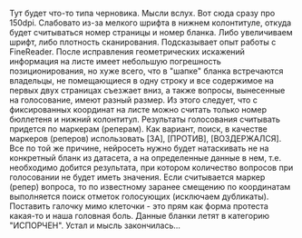 Тут будет что-то типа черновика. Мысли вслух.
Вот сюда сразу про 150dpi. Слабовато из-за мелкого шрифта в нижнем колонтитуле, откуда будет считываться номер страницы и номер бланка. Либо увеличиваем шрифт, либо плотность сканирования. Подсказывает опыт работы с FineReader.
После исправления геометрических искажений информация на листе имеет небольшую погрешность позиционирования, но хуже всего, что в "шапке" бланка встречаются владельцы, не помещающиеся в одну строку и все содержимое на первых двух страницах съезжает вниз, а также вопросы, вынесенные на голосование, имеют разный размер.  Из этого следует, что с фиксированных координат на листе можно считать только номер бюллетеня и нижний колонтитул. Результаты голосования считывать придется по маркерам (реперам). Как вариант, поиск, в качестве маркеров (реперов) использовать [ЗА], [ПРОТИВ], [ВОЗДЕРЖАЛСЯ]. Все по той же причине, нейросеть нужно будет натаскивать не на конкретный бланк из датасета, а на определенные данные в нем, т.е. необходимо добится результата, при котором количество вопросов при голосовании не будет иметь значения.
Если считывается маркер (репер) вопроса, то по известному заранее смещению по координатам выполняется поиск отметок голосующих (исключаем дубликаты).
Поставить галочку мимо клеточки - это прям как форма протеста какая-то и наша головная боль. Данные бланки летят в категорию "ИСПОРЧЕН".
Устал и мысль закончилась...
